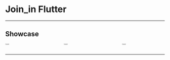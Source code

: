 # Join_in Flutter

---

## Showcase

<div style = "display:grid; grid-template-columns:repeat(3,1fr); gap:50px;">
<img src = "https://user-images.githubusercontent.com/105339885/232335119-5a80d9e2-33ce-4811-b889-5106e87d6ea4.jpg" width="30%"/>
<img src = "https://user-images.githubusercontent.com/105339885/232335123-a5ba77ed-5ea3-4f5a-92db-85d2c145ffe7.jpg" width="30%"/>
<img src = "https://user-images.githubusercontent.com/105339885/232335126-d589d03c-1a7e-4aa1-bccc-ad869f73ea21.jpg" width="30%"/>
</div>

---
